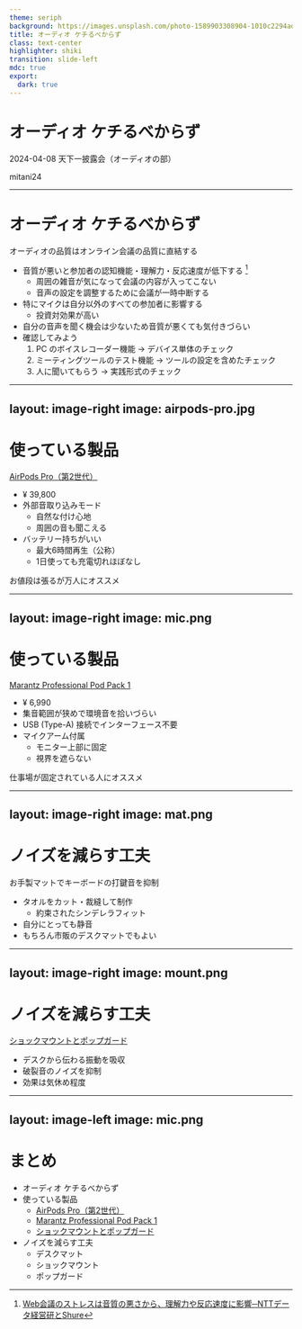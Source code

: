 ```yaml
---
theme: seriph
background: https://images.unsplash.com/photo-1589903308904-1010c2294adc?q=80&w=1920
title: オーディオ ケチるべからず
class: text-center
highlighter: shiki
transition: slide-left
mdc: true
export:
  dark: true
---
```


# オーディオ ケチるべからず

2024-04-08 天下一披露会（オーディオの部）

<p class="absolute bottom-10 right-10 font-700">
  mitani24
</p>

---

# オーディオ ケチるべからず

オーディオの品質はオンライン会議の品質に直結する

- 音質が悪いと参加者の<span v-mark.highlight.purple>認知機能・理解力・反応速度が低下</span>する [^1]
  - 周囲の雑音が気になって会議の内容が入ってこない
  - 音声の設定を調整するために会議が一時中断する
- 特にマイクは自分以外のすべての参加者に影響する
  - <span v-mark.highlight.purple>投資対効果が高い</span>
- 自分の音声を聞く機会は少ないため音質が悪くても気付きづらい
- 確認してみよう
  1. PC のボイスレコーダー機能 → デバイス単体のチェック
  2. ミーティングツールのテスト機能 → ツールの設定を含めたチェック
  3. 人に聞いてもらう → 実践形式のチェック

[^1]: [Web会議のストレスは音質の悪さから、理解力や反応速度に影響─NTTデータ経営研とShure](https://it.impress.co.jp/articles/23316)

<style>
.footnotes-sep {
  @apply mt-5 opacity-10;
}
.footnotes {
  @apply text-xs opacity-75;
}
.footnote-backref {
  display: none;
}
</style>

---
layout: image-right
image: airpods-pro.jpg
---

# 使っている製品

[AirPods Pro（第2世代）](https://www.apple.com/jp/airpods-pro/)

- ¥ 39,800
- 外部音取り込みモード
  - 自然な付け心地
  - 周囲の音も聞こえる
- バッテリー持ちがいい
  - 最大6時間再生（公称）
  - 1日使っても充電切れほぼなし

<span v-mark.highlight.purple>お値段は張るが万人にオススメ</span>

---
layout: image-right
image: mic.png
---

# 使っている製品

[Marantz Professional Pod Pack 1](https://www.amazon.co.jp/dp/B01GHUA3XA/)

- ¥ 6,990
- 集音範囲が狭めで環境音を拾いづらい
- USB (Type-A) 接続でインターフェース不要
- マイクアーム付属
  - モニター上部に固定
  - 視界を遮らない

<span v-mark.highlight.purple>仕事場が固定されている人にオススメ</span>

---
layout: image-right
image: mat.png
---

# ノイズを減らす工夫

お手製マットでキーボードの打鍵音を抑制

- タオルをカット・裁縫して制作
  - 約束されたシンデレラフィット
- 自分にとっても静音
- もちろん市販のデスクマットでもよい

---
layout: image-right
image: mount.png
---

# ノイズを減らす工夫

[ショックマウントとポップガード](https://www.amazon.co.jp/gp/product/B0716Y81Y7)

- デスクから伝わる振動を吸収
- 破裂音のノイズを抑制
- 効果は気休め程度

---
layout: image-left
image: mic.png
---

# まとめ

- オーディオ ケチるべからず
- 使っている製品
  - [AirPods Pro（第2世代）](https://www.apple.com/jp/airpods-pro/)
  - [Marantz Professional Pod Pack 1](https://www.amazon.co.jp/dp/B01GHUA3XA/)
  - [ショックマウントとポップガード](https://www.amazon.co.jp/gp/product/B0716Y81Y7)
- ノイズを減らす工夫
  - デスクマット
  - ショックマウント
  - ポップガード
